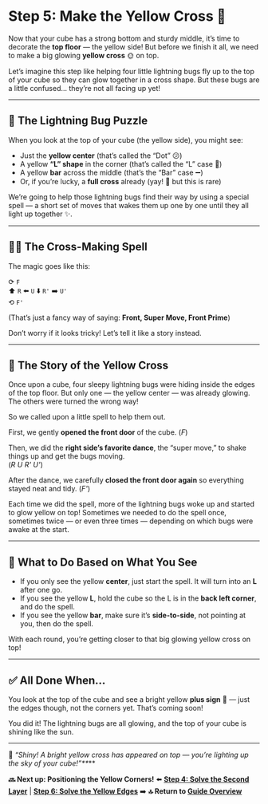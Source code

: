 # Step 5: Make the Yellow Cross 🌟

Now that your cube has a strong bottom and sturdy middle, it’s time to decorate the **top floor** — the yellow side! But before we finish it all, we need to make a big glowing **yellow cross** 🌞 on top.

Let’s imagine this step like helping four little lightning bugs fly up to the top of your cube so they can glow together in a cross shape. But these bugs are a little confused... they’re not all facing up yet!

---

## 🐞 The Lightning Bug Puzzle

When you look at the top of your cube (the yellow side), you might see:

- Just the **yellow center** (that’s called the “Dot” 😕)
- A yellow **“L” shape** in the corner (that’s called the “L” case 🧱)
- A yellow **bar** across the middle (that’s the “Bar” case ➖)
- Or, if you’re lucky, a **full cross** already (yay! 🎉 but this is rare)

We’re going to help those lightning bugs find their way by using a special spell — a short set of moves that wakes them up one by one until they all light up together ✨.

---

## 🧙‍♂️ The Cross-Making Spell

The magic goes like this:

⟳ `F`  
⬆️ `R` ⬅️ `U` ⬇️ `R'` ➡️ `U'`  
⟲ `F'`

(That’s just a fancy way of saying: **Front, Super Move, Front Prime**)

Don’t worry if it looks tricky! Let’s tell it like a story instead.

---

## 📖 The Story of the Yellow Cross

Once upon a cube, four sleepy lightning bugs were hiding inside the edges of the top floor. But only one — the yellow center — was already glowing. The others were turned the wrong way!

So we called upon a little spell to help them out.

First, we gently **opened the front door** of the cube. (*F*)

Then, we did the **right side’s favorite dance**, the “super move,” to shake things up and get the bugs moving.  
(*R U R' U'*)

After the dance, we carefully **closed the front door again** so everything stayed neat and tidy. (*F'*)

Each time we did the spell, more of the lightning bugs woke up and started to glow yellow on top! Sometimes we needed to do the spell once, sometimes twice — or even three times — depending on which bugs were awake at the start.

---

## 🧩 What to Do Based on What You See

- If you only see the yellow **center**, just start the spell. It will turn into an **L** after one go.
- If you see the yellow **L**, hold the cube so the L is in the **back left corner**, and do the spell.
- If you see the yellow **bar**, make sure it’s **side-to-side**, not pointing at you, then do the spell.

With each round, you’re getting closer to that big glowing yellow cross on top!

---

## ✅ All Done When...

You look at the top of the cube and see a bright yellow **plus sign** 🌟 — just the edges though, not the corners yet. That’s coming soon!


You did it! The lightning bugs are all glowing, and the top of your cube is shining like the sun.

---

🌟 _“Shiny! A bright yellow cross has appeared on top — you’re lighting up the sky of your cube!”**_**

**🔜 Next up: Positioning the Yellow Corners!**
⬅️ [**Step 4: Solve the Second Layer**](04_second_layer.md) | [**Step 6: Solve the Yellow Edges**](06_solve_edges.md) ➡️
**🔝 Return to [Guide Overview](index.md)**
